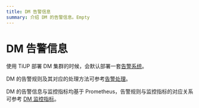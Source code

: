 ```yaml
---
title: DM 告警信息
summary: 介绍 DM 的告警信息。Empty
---
```


# DM 告警信息

使用 TiUP 部署 DM 集群的时候，会默认部署一套[告警系统](/dm/migrate-data-using-dm.md#第-8-步监控任务与查看日志)。

DM 的告警规则及其对应的处理方法可参考[告警处理](/dm/dm-handle-alerts.md)。

DM 的告警信息与监控指标均基于 Prometheus，告警规则与监控指标的对应关系可参考 [DM 监控指标](/dm/monitor-a-dm-cluster.md)。